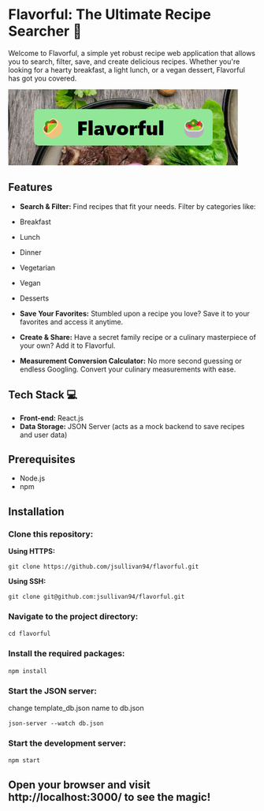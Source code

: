 # Flavorful: The Ultimate Recipe Searcher 🍲
Welcome to Flavorful, a simple yet robust recipe web application that allows you to search, filter, save, and create delicious recipes. Whether you're looking for a hearty breakfast, a light lunch, or a vegan dessert, Flavorful has got you covered.

![Flavorful](public/Flavorful.png)

## Features
- **Search & Filter:** Find recipes that fit your needs. Filter by categories like:

- Breakfast
- Lunch
- Dinner
- Vegetarian
- Vegan
- Desserts
- **Save Your Favorites:** Stumbled upon a recipe you love? Save it to your favorites and access it anytime.

- **Create & Share:** Have a secret family recipe or a culinary masterpiece of your own? Add it to Flavorful.

- **Measurement Conversion Calculator:** No more second guessing or endless Googling. Convert your culinary measurements with ease.

## Tech Stack 💻
- **Front-end:** React.js
- **Data Storage:** JSON Server (acts as a mock backend to save recipes and user data)

## Prerequisites
- Node.js
- npm

## Installation
### Clone this repository:
**Using HTTPS:** 
```
git clone https://github.com/jsullivan94/flavorful.git
```
**Using SSH:**
``` 
git clone git@github.com:jsullivan94/flavorful.git
```
### Navigate to the project directory:
```
cd flavorful
```
### Install the required packages:
```
npm install
```
### Start the JSON server:
change template_db.json name to db.json
```
json-server --watch db.json
```
### Start the development server:
```
npm start
```
## Open your browser and visit http://localhost:3000/ to see the magic!